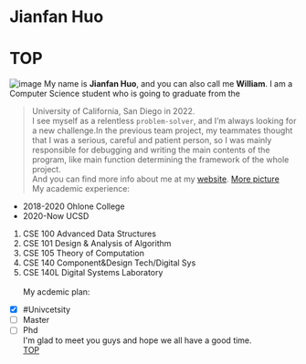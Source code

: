 # Jianfan Huo
# TOP
![image](https://static.wixstatic.com/media/a6e773_cc10bca9dfea439fa4dd3173e2bacb1a~mv2.jpeg/v1/fill/w_656,h_656,al_c,q_85,usm_0.66_1.00_0.01/WechatIMG117.webp)
My name is **Jianfan Huo**, and you can also call me **William**. I am a Computer Science student who is going to graduate from the 
> University of California, San Diego in 2022.<br/>
I see myself as a relentless `problem-solver`, and I’m always looking for a new challenge.In the previous team project, my teammates thought that I was a serious, careful and patient person, so I was mainly responsible for debugging and writing the main contents of the program, like main function determining the framework of the whole project.<br/> And you can find more info about me at my 
 [website](https://william417267903.wixsite.com/my-site/resume). [More picture](1301632634218_.pic.jpg) <br/>
My academic experience:<br/>
- 2018-2020 Ohlone College <br/>
- 2020-Now UCSD <br/>
1. CSE 100 Advanced Data Structures <br/>
2. CSE 101 Design & Analysis of Algorithm <br/>
3. CSE 105 Theory of Computation <br/>
4. CSE 140 Component&Design Tech/Digital Sys <br/>
5. CSE 140L Digital Systems Laboratory <br/><br/>
My acdemic plan: <br/>
- [x] #Univcetsity <br/>
- [ ] Master <br/>
- [ ] Phd <br/>
I'm glad to meet you guys and hope we all have a good time.  <br/>
 [TOP](#TOP)
